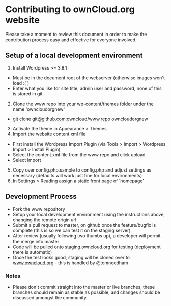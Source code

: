 # Contributing to ownCloud.org website

Please take a moment to review this document in order to make the contribution
process easy and effective for everyone involved.

## Setup of a local development environment

1. Install Wordpress >= 3.8.1
  * Must be in the document root of the webserver (otherwise images won't load :( )
  * Enter what you like for site title, admin user and password, none of this is stored in git
2. Clone the www repo into your wp-content/themes folder under the name 'owncloudorgnew'
  * git clone git@github.com:owncloud/www.repo owncloudorgnew
3. Activate the theme in Appearance > Themes
4. Import the website content.xml file
  * First install the Wordpress Import Plugin (via Tools > Import > Wordpress Import > Install Plugin)
  * Select the content.xml file from the www repo and click upload
  * Select Import
5. Copy over config.php.sample to config.php and adjust settings as necessary (defaults will work just fine for local environments)
6. In Settings > Reading assign a static front page of 'homepage'

## Development Process

* Fork the www repository
* Setup your local development environment using the instructions above, changing the remote origin url
* Submit a pull request to master, on github once the feature/bugfix is complete (this is so we can test it on the staging server)
* After review (usually following two thumbs up), a developer will permit the merge into master
* Code will be pulled onto staging.owncloud.org for testing (deployment there is automatic)
* Once the test looks good, staging will be cloned over to www.owncloud.org - this is handled by @tomneedham

### Notes

* Please don't commit straight into the master or live branches, these branches should remain as stable as possible, and changes should be discussed amongst the community.
